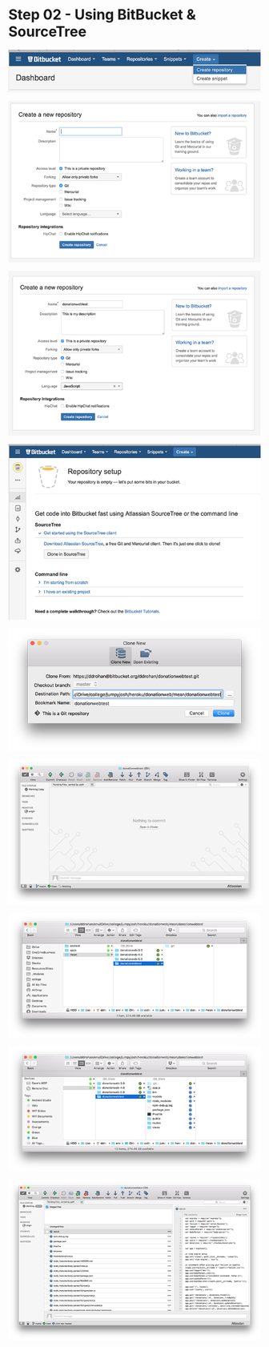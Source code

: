 # Step 02 - Using BitBucket & SourceTree

![](images/heroku01.png)

![](images/heroku02.png)

![](images/heroku2a.png)

![](images/heroku03.png)

![](images/heroku04.png)

![](images/heroku05.png)

![](images/heroku06.png)

![](images/heroku07.png)

![](images/heroku08.png)